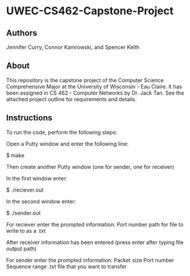 # UWEC-CS462-Capstone-Project

## Authors
Jennifer Curry, Connor Kamrowski, and Spencer Keith

## About
This repository is the capstone project of the Computer Science Comprehensive Major at the University of Wisconsin - Eau Claire. It has been assigned in CS 462 - Computer Networks by Dr. Jack Tan. See the attached project outline for requirements and details.

## Instructions
To run the code, perform the following steps:

Open a Putty window and enter the following line:

$ make

Then create another Putty window (one for sender, one for receiver)

In the first window enter:

$ ./reciever.out

In the second window enter:

$ ./sender.out


For reciever enter the prompted information:
Port number
path for file to write to as a .txt


After receiver information has been entered (press enter after typing file output path)

For sender enter the prompted information:
Packet size
Port number
Sequence range
.txt file that you want to transfer

